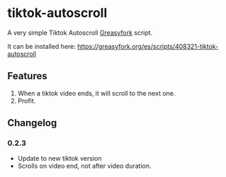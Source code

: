 # tiktok-autoscroll

A very simple Tiktok Autoscroll [Greasyfork](https://greasyfork.org/) script.  

It can be installed here: https://greasyfork.org/es/scripts/408321-tiktok-autoscroll

## Features
1. When a tiktok video ends, it will scroll to the next one.
2. Profit.


## Changelog

### 0.2.3
- Update to new tiktok version
- Scrolls on video end, not after video duration.

